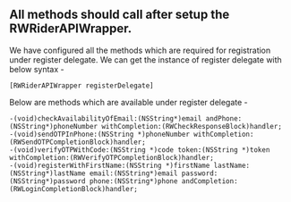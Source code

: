 ## All methods should call after setup the RWRiderAPIWrapper.
We have configured all the methods which are required for registration under register delegate. We can get the instance of register delegate with below syntax - 
```Objc
[RWRiderAPIWrapper registerDelegate]
```
Below are methods which are available under register delegate - 
```objc
-(void)checkAvailabilityOfEmail:(NSString*)email andPhone:(NSString*)phoneNumber withCompletion:(RWCheckResponseBlock)handler;
-(void)sendOTPInPhone:(NSString *)phoneNumber withCompletion:(RWSendOTPCompletionBlock)handler;
-(void)verifyOTPWithCode:(NSString *)code token:(NSString *)token withCompletion:(RWVerifyOTPCompletionBlock)handler;
-(void)registerWithFirstName:(NSString *)firstName lastName:(NSString*)lastName email:(NSString*)email password:(NSString*)password phone:(NSString*)phone andCompletion:(RWLoginCompletionBlock)handler;
```
